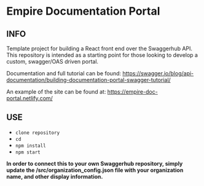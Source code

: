# Empire Documentation Portal

## INFO

Template project for building a React front end over the Swaggerhub API. This repository is intended as a starting point for those looking to develop a custom, swagger/OAS driven portal.

Documentation and full tutorial can be found: https://swagger.io/blog/api-documentation/building-documentation-portal-swagger-tutorial/

An example of the site can be found at: https://empire-doc-portal.netlify.com/

## USE

- `clone repository`
- `cd`
- `npm install`
- `npm start`

**In order to connect this to your own Swaggerhub repository, simply update the /src/organization_config.json file with your organization name, and other display information.**
